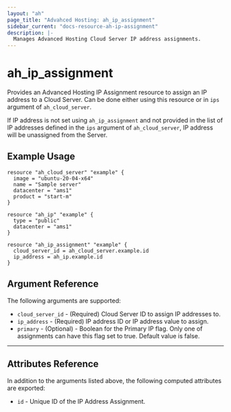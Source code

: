 ```yaml
---
layout: "ah"
page_title: "Advahced Hosting: ah_ip_assignment"
sidebar_current: "docs-resource-ah-ip-assignment"
description: |-
  Manages Advanced Hosting Cloud Server IP address assignments.
---
```


# ah_ip_assignment

Provides an Advanced Hosting IP Assignment resource to assign an IP address to a Cloud Server. Can be done either using this resource or in `ips` argument of `ah_cloud_server`.

If IP address is not set using `ah_ip_assignment` and not provided in the list of IP addresses defined in the `ips` argument of `ah_cloud_server`, IP address will be unassigned from the Server.

## Example Usage

```hcl
resource "ah_cloud_server" "example" {
  image = "ubuntu-20-04-x64"
  name = "Sample server"
  datacenter = "ams1"
  product = "start-m"
}

resource "ah_ip" "example" {
  type = "public"
  datacenter = "ams1"
}

resource "ah_ip_assignment" "example" {
  cloud_server_id = ah_cloud_server.example.id
  ip_address = ah_ip.example.id
}

```

## Argument Reference

The following arguments are supported:

* `cloud_server_id` - (Required) Cloud Server ID to assign IP addresses to.
* `ip_address` - (Required) IP address ID or IP address value to assign.
* `primary` - (Optional) - Boolean for the Primary IP flag. Only one of assignments can have this flag set to true. Default value is false.

---

## Attributes Reference

In addition to the arguments listed above, the following computed attributes are exported:

* `id` - Unique ID of the IP Address Assignment.